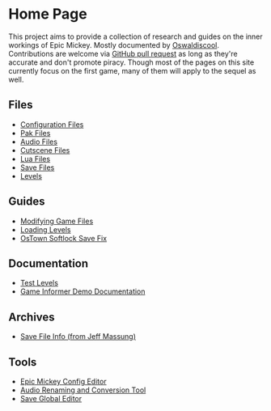 # Home Page

This project aims to provide a collection of research and guides on the inner workings of Epic Mickey. Mostly documented by [Oswaldiscool](https://epicmickey.fandom.com/wiki/User:Oswaldiscool). Contributions are welcome via [GitHub pull request](https://github.com/andrewplus/epic-mickey-docs/pulls) as long as they're accurate and don't promote piracy. Though most of the pages on this site currently focus on the first game, many of them will apply to the sequel as well.

<div class="home-grid">
<span>

## Files
* [Configuration Files](./configuration-files)
* [Pak Files](./pak-files)
* [Audio Files](./audio-files)
* [Cutscene Files](./cutscene-files)
* [Lua Files](./lua-files)
* [Save Files](./save-files)
* [Levels](./levels)

</span>

<span>

## Guides
* [Modifying Game Files](./modifying-game-files)
* [Loading Levels](./levels)
* [OsTown Softlock Save Fix](./ostown-softlock-save-fix)

</span>

<span>

## Documentation
* [Test Levels](./test-levels)
* [Game Informer Demo Documentation](./game-informer-demo-documentation)

</span>

<span>

## Archives
* [Save File Info (from Jeff Massung)](./archive/save-info-jeff-massung.md)

</span>

<span>

## Tools
* [Epic Mickey Config Editor](./tools/cmdline)
* [Audio Renaming and Conversion Tool](./tools/batch-audio-tool)
* [Save Global Editor](./tools/global-editor)

</span>
</div>